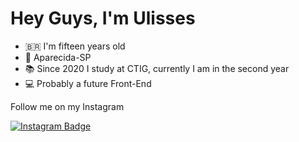 # Hey Guys, I'm Ulisses
  
- 🇧🇷 I'm fifteen years old
- 📍 Aparecida-SP
- 📚 Since 2020 I study at CTIG, currently I am in the second year
- 💻 Probably a future Front-End

Follow me on my Instagram

[![Instagram Badge](https://img.shields.io/badge/-Instagram-SlateBlue?style=flat-square&logo=Instagram&logoColor=white&link=https://www.instagram.com/jr__ulisses/)](https://www.instagram.com/jr__ulisses/)
